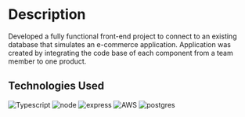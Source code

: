 # Description

Developed a fully functional front-end project to connect to an existing database that simulates an e-commerce application. Application was created by integrating the code base of each component from a team member to one product.

## Technologies Used

![Typescript](https://img.shields.io/badge/TypeScript-007ACC?style=for-the-badge&logo=typescript&logoColor=white) ![node](https://img.shields.io/badge/Node.js-43853D?style=for-the-badge&logo=node.js&logoColor=white) ![express](https://img.shields.io/badge/Express.js-000000?style=for-the-badge&logo=express&logoColor=white) ![AWS](https://img.shields.io/badge/AWS-%23FF9900.svg?style=for-the-badge&logo=amazon-aws&logoColor=white) ![postgres](https://img.shields.io/badge/PostgreSQL-316192?style=for-the-badge&logo=postgresql&logoColor=white)
